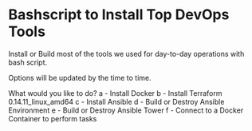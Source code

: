 # Bashscript to Install Top DevOps Tools

Install or Build most of the tools we used for day-to-day operations with bash script.

Options will be updated by the time to time.


What would you like to do?
   a - Install Docker
   b - Install Terraform 0.14.11_linux_amd64
   c - Install Ansible
   d - Build or Destroy Ansible Environment
   e - Build or Destroy Ansible Tower
   f - Connect to a Docker Container to perform tasks
